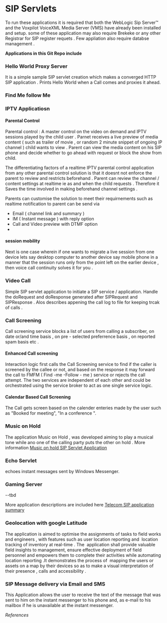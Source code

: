 SIP Servlets 
==============

To run these applications it is required that both the WebLogic Sip Server™ and the Voxpilot VoiceXML Media Server (VMS) have already been installed and setup.
some of these application may also require Brekeke or any other Registrar for SIP register requets . Few appliation also require databse management . 

**Applications in this Git Repo include**

### Hello World Proxy Server
It is a simple sample SIP servlet creation which makes a converged HTTP SIP application . Prints Hello World when a Call comes and proxies it ahead.

### Find Me follow Me 

### IPTV Applicatiosn

#### Parental Control
Parental control : A master control on the video on demand and IPTV sessions played by the child user . Parnet receives a live preview of media content ( such as trailer of movie , or random 2 minute snippet of ongoing IP channel ) child wants to view . Parent can view the media content on his SIP phone and decide whether to go ahead with request or block the show from child.

The differentiating factors of a realtime IPTV parental control application from any other parental control solution is that it doesnt not enforce the parent  to review and restricts beforehand . Parent can review the channel / content settings at realtime ie as and when the child requests . Therefore it Saves the time involved in making beforehand channel settings . 

Parents can customise the solution to meet their requirnements such as realtime notification to parent can be send via
- Email ( channel link and summary ) 
- IM ( Instant message ) with reply option 
- Call and Video preview  with DTMF option
- 
#### session mobility
Next is one case wherein if one wants to migrate a live session from one device lets say desktop computer to another device say mobile phone in a manner that the session runs only from the point left on the earlier device , then voice call continuity solves it for you . 

### Video Call
Simple SIP servlet application to initiate a SIP service / application. Handle the doRequest and doResponse generated after
SIPRequest and SIPResponse . Alos describes appening the call log to file for keeping trcak of calls . 

### Call Screening
Call screening service blocks a list of users from calling a subscriber, on date or/and time basis , on pre - selected preferrence basis , on reported spam basis etc .

#### Enhanced Call screening
Interaction logic first calls the Call Screening service to find if the caller is screened by the callee or not, and based on the response it may forward the call to FMFM ( Find -me -Follow - me ) service or rejects the call attempt. The two services are independent of each other and could be orchestrated using the service broker to act as one single service logic.

#### Calendar Based Call Screening
The Call gets screen based on the calender enteries made by the user such as "Booked for meeting", "In a conference ".  

### Music on Hold 

The application Music on Hold , was developed aiming to play a musical tone while ano one of the calling party puts the other on hold . More information [Music on hold SIP Servlet Application ]

### Echo Servlet
echoes instant messages sent by Windows Messenger.

### Gaming Server
--tbd

More application descriptions are included here [Telecom SIP application summary]

### Geolocation with google Latitude 
The application is aimed to optimise the assignments of tasks to field works and engineers , with features such as user location reporting and  location tracking of inventory at real-time .
The  application shall provide valuable field insights to management, ensure effective deployment of field personnel and empowers them to complete their activities while automating location reporting .It demonstrates the process of  mapping the users or assets on a map by their devices so as to make a visual interpretation of their presence , calls and accessibility . 

### SIP Message delivery via Email and SMS
This Application allows the user to receive the text of the message that was sent to him on the instant messenger to his phone and, as e-mail to his mailbox if he is unavailable at the instant messenger. 

*References*

[Telecom SIP application summary]:https://altanaitelecom.wordpress.com/2014/01/15/applications-for-telecom-providers-that-cater-to-sip/
[Music on hold SIP Servlet Application ]:https://altanaitelecom.wordpress.com/2013/07/17/music-on-hold/

